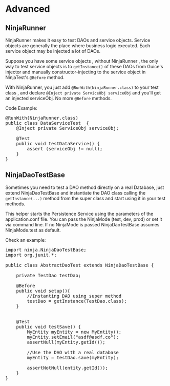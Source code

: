 Advanced
========

NinjaRunner
-----------

NinjaRunner makes it easy to test DAOs and service objects.
Service objects are generally the place where business logic executed.
Each service object may be injected a lot of DAOs.

Suppose you have some service objects ,
without NinjaRunner , the only way to test service objects is to <code>getInstance()</code>
of these DAOs
from Guice's injector and manually constructor-injecting to the service object
in NinjaTest's <code>@Before</code> method.

With NinjaRunner, you just add <code>@RunWith(NinjaRunner.class)</code> to your test class ,
and declare <code>@Inject private ServiceObj serviceObj</code> and you'll get an
injected serviceObj. No more <code>@Before</code> methods.

Code Example:
 
<pre class="prettyprint">
&#064;RunWith(NinjaRunner.class)
public class DataServiceTest  {
    &#064;Inject private ServiceObj serviceObj;

    &#064;Test
    public void testDataService() {
        assert (serviceObj != null);
    }
}
</pre>



NinjaDaoTestBase
----------------

Sometimes you need to test a DAO method directly on a real Database, 
just extend NinjaDaoTestBase and instantiate the DAO class calling 
the <code>getInstance(...)</code> method from the super 
class and start using it in your test methods. 

This helper starts the Persistence Service using the parameters of the 
application.conf file. You can pass the NinjaMode (test, dev, prod) or 
set it via command line. If no NinjaMode is passed NinjaDaoTestBase 
assumes NinjaMode.test as default.

Check an example:

<pre class="prettyprint">
import ninja.NinjaDaoTestBase;
import org.junit.*;

public class AbstractDaoTest extends NinjaDaoTestBase {

    private TestDao testDao;

    @Before
    public void setup(){
        //Instanting DAO using super method
        testDao = getInstance(TestDao.class);
    }


    @Test
    public void testSave() {
        MyEntity myEntity = new MyEntity();
        myEntity.setEmail("asdf@asdf.co");
        assertNull(myEntity.getId());

        //Use the DAO with a real database
        myEntity = testDao.save(myEntity);

        assertNotNull(entity.getId());
    }
}
</pre>
